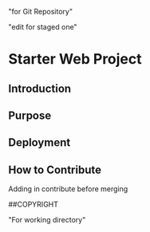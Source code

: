 "for Git Repository"


"edit for staged one"
# Starter Web Project
## Introduction
## Purpose
## Deployment
## How to Contribute

Adding in contribute before merging

##COPYRIGHT

"For working directory"